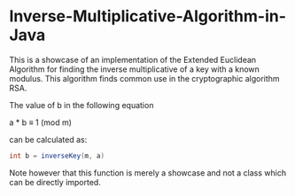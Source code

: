# Inverse-Multiplicative-Algorithm-in-Java

This is a showcase of an implementation of the Extended Euclidean Algorithm for finding the inverse multiplicative of a key with a known modulus.
This algorithm finds common use in the cryptographic algorithm RSA.

The value of b in the following equation

a * b ≡ 1 (mod m)

can be calculated as:

```java
int b = inverseKey(m, a)
```

Note however that this function is merely a showcase and not a class which can be directly imported.
